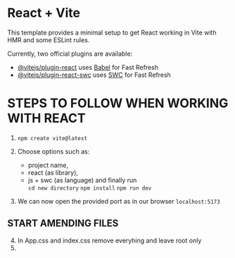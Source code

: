 # React + Vite

This template provides a minimal setup to get React working in Vite with HMR and some ESLint rules.

Currently, two official plugins are available:

- [@vitejs/plugin-react](https://github.com/vitejs/vite-plugin-react/blob/main/packages/plugin-react/README.md) uses [Babel](https://babeljs.io/) for Fast Refresh
- [@vitejs/plugin-react-swc](https://github.com/vitejs/vite-plugin-react-swc) uses [SWC](https://swc.rs/) for Fast Refresh



# STEPS TO FOLLOW WHEN WORKING WITH REACT 

1. ` npm create vite@latest `

2. Choose options such as:
    - project name, 
    - react (as library), 
    - js + swc (as language) 
    and finally run  
    ` cd new directory `
    ` npm install `
    ` npm run dev `

3. We can now open the provided port as in our browser 
` localhost:5173 `

## START AMENDING FILES

4. In App.css and index.css remove everyhing and leave root only
5.  